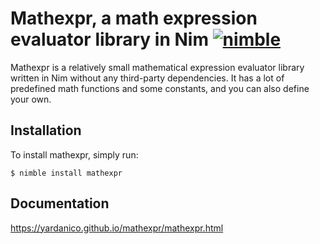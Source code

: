 # Mathexpr, a math expression evaluator library in Nim [![nimble](https://raw.githubusercontent.com/yglukhov/nimble-tag/master/nimble_js.png)](https://github.com/yglukhov/nimble-tag)
Mathexpr is a relatively small mathematical expression evaluator library written in Nim without any third-party dependencies. 
It has a lot of predefined math functions and some constants, and you can also define your own.

## Installation
To install mathexpr, simply run:
```
$ nimble install mathexpr
```

## Documentation
https://yardanico.github.io/mathexpr/mathexpr.html